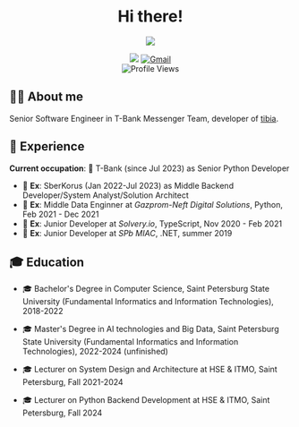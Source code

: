 <h1 align="center">Hi there!</h1>
<div align="center"> 
  <img src="https://media.giphy.com/media/1USKMDPjuH4ovL7J5h/giphy.gif"/>
  <div id="social-budges">
    <p>
      <a href="http://t.me/katunilya"><img src="https://img.shields.io/badge/-Telegram-blue?logo=Telegram&style=for-the-badge"/></a>
      <a href="mailto:katun.ilya@gmail.com"><img src="https://img.shields.io/badge/-Gmail-red?logo=Gmail&style=for-the-badge&logoColor=white" alt="Gmail"/></a></br>
      <img src="https://komarev.com/ghpvc/?username=katunilya&style=flat-square&color=blue" alt="Profile Views">
    <p>
  </div>  
</div>

## 🧑‍💻 About me

Senior Software Engineer in T-Bank Messenger Team, developer of [tibia](https://github.com/katunilya/tibia).

## 💼 Experience

**Current occupation**: 💼 T-Bank (since Jul 2023) as Senior Python Developer

- 💼 **Ex**: SberKorus (Jan 2022-Jul 2023) as Middle Backend Developer/System Analyst/Solution Architect
- 💼 **Ex**: Middle Data Enginner at _Gazprom-Neft Digital Solutions_, Python, Feb 2021 - Dec 2021
- 💼 **Ex**: Junior Developer at _Solvery.io_, TypeScript, Nov 2020 - Feb 2021
- 💼 **Ex**: Junior Developer at _SPb MIAC_, .NET, summer 2019

## 🎓 Education

- 🎓 Bachelor's Degree in Computer Science, Saint Petersburg State University (Fundamental Informatics and Information Technologies), 2018-2022 
- 🎓 Master's Degree in AI technologies and Big Data, Saint Petersburg State University (Fundamental Informatics and Information Technologies), 2022-2024 (unfinished)

- 🎓 Lecturer on System Design and Architecture at HSE & ITMO, Saint Petersburg, Fall 2021-2024
- 🎓 Lecturer on Python Backend Development at HSE & ITMO, Saint Petersburg, Fall 2024
